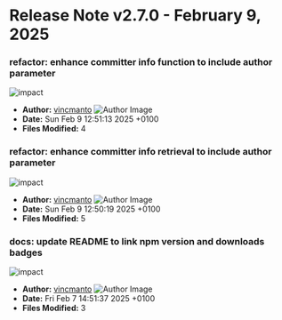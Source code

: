 # Release Note v2.7.0 - February 9, 2025


### refactor: enhance committer info function to include author parameter

![impact](https://img.shields.io/badge/impact-medium-yellow?style=flat-square)
- **Author:** [vincmanto](https://github.com/vincmanto) ![Author Image](https://avatars.githubusercontent.com/vincmanto?size=40)
- **Date:** Sun Feb 9 12:51:13 2025 +0100
- **Files Modified:** 4
    
### refactor: enhance committer info retrieval to include author parameter

![impact](https://img.shields.io/badge/impact-medium-yellow?style=flat-square)
- **Author:** [vincmanto](https://github.com/vincmanto) ![Author Image](https://avatars.githubusercontent.com/vincmanto?size=40)
- **Date:** Sun Feb 9 12:50:19 2025 +0100
- **Files Modified:** 5
    
### docs: update README to link npm version and downloads badges

![impact](https://img.shields.io/badge/impact-medium-yellow?style=flat-square)
- **Author:** [vincmanto](https://github.com/vincmanto) ![Author Image](https://avatars.githubusercontent.com/vincmanto?size=40)
- **Date:** Fri Feb 7 14:51:37 2025 +0100
- **Files Modified:** 3
    
